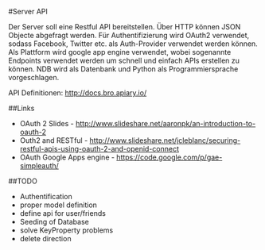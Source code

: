 #Server API

Der Server soll eine Restful API bereitstellen. Über HTTP können JSON Objecte abgefragt werden. Für Authentifizierung wird OAuth2 verwendet, sodass Facebook, Twitter etc. als Auth-Provider verwendet werden können. Als Plattform wird google app engine verwendet, wobei sogenannte Endpoints verwendet werden um schnell und einfach APIs erstellen zu können. NDB wird als Datenbank und Python als Programmiersprache vorgeschlagen.

API Definitionen: http://docs.bro.apiary.io/


##Links

 * OAuth 2 Slides - http://www.slideshare.net/aaronpk/an-introduction-to-oauth-2
 * Outh2 and RESTful - http://www.slideshare.net/jcleblanc/securing-restful-apis-using-oauth-2-and-openid-connect
 * OAuth Google Apps engine - https://code.google.com/p/gae-simpleauth/




##TODO

 - Authentification
 - proper model definition
 - define api for user/friends
 - Seeding of Database
 - solve KeyProperty problems
 - delete direction
